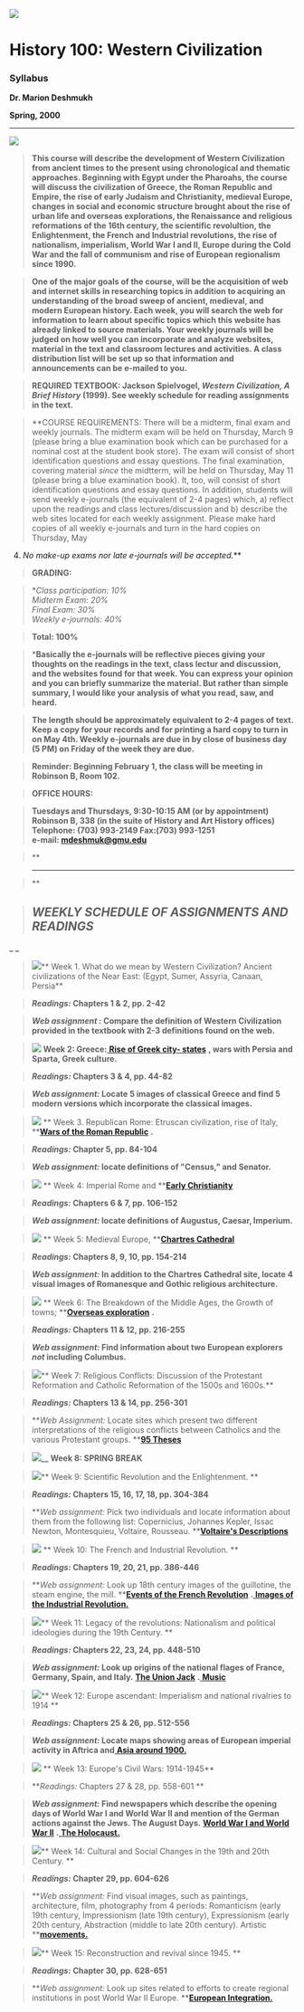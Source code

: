 

![](image4.gif)



# **History 100: Western Civilization**

### **Syllabus**

**Dr. Marion Deshmukh**

**Spring, 2000**

** **

![](line5.gif)



> **This course will describe the development of Western Civilization from
ancient times to the present using chronological and thematic approaches.
Beginning with Egypt under the Pharoahs, the course will discuss the
civilization of Greece, the Roman Republic and Empire, the rise of early
Judaism and Christianity, medieval Europe, changes in social and economic
structure brought about the rise of urban life and overseas explorations, the
Renaissance and religious reformations of the 16th century, the scientific
revolultion, the Enlightenment, the French and Industrial revolutions, the
rise of nationalism, imperialism, World War I and II, Europe during the Cold
War and the fall of communism and rise of European regionalism since 1990.**



> **One of the major goals of the course, will be the acquisition of web and
internet skills in researching topics in addition to acquiring an
understanding of the broad sweep of ancient, medieval, and modern European
history. Each week, you will search the web for information to learn about
specific topics which this website has already linked to source materials.
Your weekly journals will be judged on how well you can incorporate and
analyze websites, material in the text and classroom lectures and activities.
A class distribution list will be set up so that information and announcements
can be e-mailed to you.**

>

>  
>

> **REQUIRED TEXTBOOK: Jackson Spielvogel, _Western Civilization, A Brief
History_ (1999). See weekly schedule for reading assignments in the text.**

>

> **COURSE REQUIREMENTS: There will be a midterm, final exam and weekly
journals. The midterm exam will be held on Thursday, March 9 (please bring a
blue examination book which can be purchased for a nominal cost at the student
book store). The exam will consist of short identification questions and essay
questions. The final examination, covering material _since_ the midtterm, will
be held on Thursday, May 11 (please bring a blue examination book). It, too,
will consist of short identification questions and essay questions. In
addition, students will send weekly e-journals (the equivalent of 2-4 pages)
which, a) reflect upon the readings and class lectures/discussion and b)
describe the web sites located for each weekly assignment. Please make hard
copies of all weekly e-journals and turn in the hard copies on Thursday, May
4. _No make-up exams nor late e-journals will be accepted._**

>

> **GRADING:**

>

> **Class participation: 10%  
>  Midterm Exam: 20%  
>  Final Exam: 30%  
>  *Weekly e-journals: 40%**

>

> **Total: 100%**

>

>   ***Basically the e-journals will be reflective pieces giving your thoughts
on the readings in the text, class lectur and discussion, and the websites
found for that week. You can express your opinion and you can briefly
summarize the material. But rather than simple summary, I would like your
analysis of what you read, saw, and heard.**

>

>   **The length should be approximately equivalent to 2-4 pages of text. Keep
a copy for your records and for printing a hard copy to turn in on May 4th.
Weekly e-journals are due in by close of business day (5 PM) on Friday of the
week they are due.**

>

>   **Reminder: Beginning February 1, the class will be meeting in Robinson B,
Room 102.**

>

>  
>

> **OFFICE HOURS:**

>

> **Tuesdays and Thursdays, 9:30-10:15 AM (or by appointment)  
>  Robinson B, 338 (in the suite of History and Art History offices)  
>  Telephone: (703) 993-2149 Fax:(703) 993-1251  
>  e-mail: mdeshmuk@gmu.edu**

>

> **

>

> * * *

>

> **

>

> ## **_WEEKLY SCHEDULE OF ASSIGNMENTS AND READINGS_**

_  _

> ![](bullet1.gif)**  Week 1. What do we mean by Western Civilization? Ancient
civilizations of the Near East: (Egypt, Sumer, Assyria, Canaan, Persia**

>

> **_Readings:_ Chapters 1 & 2, pp. 2-42**

>

> **_Web assignment_ : Compare the definition of Western Civilization provided
in the textbook with 2-3 definitions found on the web.**

>

>  
>

> ![](bullet1.gif) **Week 2: Greece:**[ **Rise of Greek city-
states**](http://www.virginia.edu/~libarts/clgrkmap.htm) **, wars with Persia
and Sparta, Greek culture.**

>

> **_Readings:_ Chapters 3 & 4, pp. 44-82**

>

> **_Web assignment:_ Locate 5 images of classical Greece and find 5 modern
versions which incorporate the classical images.**

>

>  
>

> ![](bullet1.gif) **  Week 3. Republican Rome: Etruscan civilization, rise of
Italy, **[**Wars of the Roman
Republic**](http://hermes.richmond.edu/dave/roman/battles.html) **.**

>

> **_Readings:_ Chapter 5, pp. 84-104**

>

> **_Web assignment:_ locate definitions of "Census," and Senator.**

>

>  
>

> ![](bullet1.gif) **  Week 4: Imperial Rome and **[**Early
Christianity**](http://www.wsu.edu:8000/~dee/christ/boethius.htm)

>

> **_Readings:_ Chapters 6 & 7, pp. 106-152**

>

> **_Web assignment:_ locate definitions of Augustus, Caesar, Imperium.**

>

>  
>

> ![](bullet1.gif) **  Week 5: Medieval Europe, **[**Chartres
Cathedral**](http://www1.pitt.edu/~medart/menufrance/chartres/charmain.html)

>

> **_Readings:_ Chapters 8, 9, 10, pp. 154-214**

>

> **_Web assignment:_ In addition to the Chartres Cathedral site, locate 4
visual images of Romanesque and Gothic religious architecture.**

>

>  
>

> ![](bullet1.gif) **  Week 6: The Breakdown of the Middle Ages, the Growth of
towns; **[**Overseas
exploration**](http://www.win.tue.nl/~engels/discovery/columbus.html) **.**

>

> **_Readings:_ Chapters 11 & 12, pp. 216-255**

>

> **_Web assignment:_ Find information about two European explorers _not_
including Columbus.**

>

>  
>

> ![](bullet1.gif)**  Week 7: Religious Conflicts: Discussion of the
Protestant Reformation and Catholic Reformation of the 1500s and 1600s.**

>

> **_Readings:_ Chapters 13 & 14, pp. 256-301**

>

> **_Web Assignment:_ Locate sites which present two different interpretations
of the religious conflicts between Catholics and the various Protestant
groups. **[**95 Theses**](http://www.gty.org/~phil/history/95theses.htm)

>

>  
>

> ![](bullet1.gif)**__ Week 8: SPRING BREAK**

>

>  
>

> ![](bullet1.gif)**  Week 9: Scientific Revolution and the Enlightenment. **

>

> **_Readings:_ Chapters 15, 16, 17, 18, pp. 304-384**

>

> **_Web assignment:_ Pick two individuals and locate information about them
from the following list: Copernicius, Johannes Kepler, Issac Newton,
Montesquieu, Voltaire, Rousseau. **[**Voltaire's
Descriptions**](http://www.fordham.edu/halsall/mod/1778voltaire-newton.html)

>

>  
>

> ![](bullet1.gif) **  Week 10: The French and Industrial Revolution. **

>

> **_Readings:_ Chapters 19, 20, 21, pp. 386-446**

>

> **_Web assignment:_ Look up 18th century images of the guillotine, the steam
engine, the mill. **[**Events of the French
Revolution**](http://www.woodberry.org/acad/hist/frweb/home%20pages/event_home.htm)
**.**[ **Images of the Industrial
Revolution.**](http://www.fordham.edu/halsall/mod/modsbook14.html)

>

>  
>

> ![](bullet1.gif)**  Week 11: Legacy of the revolutions: Nationalism and
political ideologies during the 19th Century. **

>

> **_Readings:_ Chapters 22, 23, 24, pp. 448-510**

>

> **_Web assignment:_ Look up origins of the national flages of France,
Germany, Spain, and Italy.** [**The Union
Jack**](http://www.fotw.net/flags/faq3.html#uk) **.**[
**Music**](http://www.fordham.edu/halsall/mod/natmusic.html)

>

>  
>

> ![](bullet1.gif)**  Week 12: Europe ascendant: Imperialism and national
rivalries to 1914 **

>

> **_Readings:_ Chapters 25 & 26, pp. 512-556**

>

> **_Web assignment:_ Locate maps showing areas of European imperial activity
in Aftrica and**[ **Asia around
1900.**](http://www.h-net.msu.edu/~german/gtext/kaiserreich/china.html)

>

>  
>

> ![](bullet1.gif) **  Week 13: Europe's Civil Wars: 1914-1945**

>

> **_Readings:_ Chapters 27 & 28, pp. 558-601 **

>

> **_Web assignment:_ Find newspapers which describe the opening days of World
War I and World War II and mention of the German actions against the Jews. The
August Days.** [**World War I and World War
II**](http://www.lib.byu.edu/~rdh/wwi/) **.**[ **The
Holocaust.**](http://www.ushmm.org/exhibits/exhibit.htm)

>

>  
>

> ![](bullet1.gif)**  Week 14: Cultural and Social Changes in the 19th and
20th Century. **

>

> **_Readings:_ Chapter 29, pp. 604-626**

>

> **_Web assignment:_ Find visual images, such as paintings, architecture,
film, photography from 4 periods: Romanticism (early 19th century,
Impressionism (late 19th century), Expressionism (early 20th century,
Abstraction (middle to late 20th century). Artistic
**[**movements.**](http://www.artchive.com/74nadar.htm)

>

>  
>

> ![](bullet1.gif)**  Week 15: Reconstruction and revival since 1945. **

>

> **_Readings:_ Chapter 30, pp. 628-651**

>

> **_Web assignment:_ Look up sites related to efforts to create regional
institutions in post World War II Europe. **[**European
Integration.**](http://www.lib.byu.edu/~rdh/eurodocs/ec.html)

>

>  

